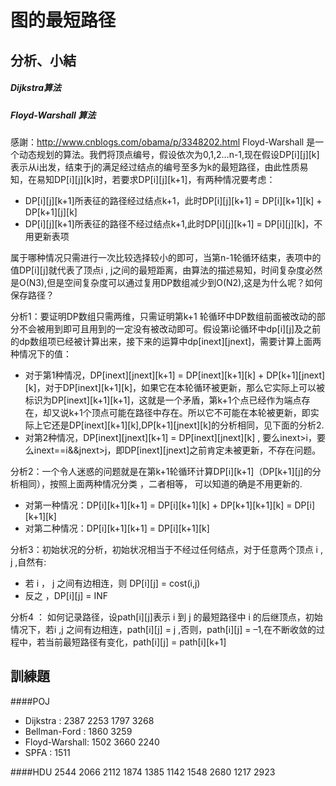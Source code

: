 图的最短路径
=========
分析、小結
----
##### Dijkstra算法


##### Floyd-Warshall 算法
感謝：http://www.cnblogs.com/obama/p/3348202.html
Floyd-Warshall 是一个动态规划的算法。我們将顶点编号，假设依次为0,1,2…n-1,现在假设DP[i][j][k]表示从i出发，结束于j的满足经过结点的编号至多为k的最短路径，由此性质易知，在易知DP[i][j][k]时，若要求DP[i][j][k+1]，有两种情况要考虑：
 - DP[i][j][k+1]所表征的路径经过结点k+1，此时DP[i][j][k+1] = DP[i][k+1][k] + DP[k+1][j][k]
 - DP[i][j][k+1]所表征的路径不经过结点k+1,此时DP[i][j][k+1] = DP[i][j][k]，不用更新表项

属于哪种情况只需进行一次比较选择较小的即可，当第n-1轮循环结束，表项中的值DP[i][j]就代表了顶点i , j之间的最短距离，由算法的描述易知，时间复杂度必然是O(N3),但是空间复杂度可以通过复用DP数组减少到O(N2),这是为什么呢？如何保存路径？

分析1：要证明DP数组只需两维，只需证明第k+1 轮循环中DP数组前面被改动的部分不会被用到即可且用到的一定没有被改动即可。假设第i论循环中dp[i][j]及之前的dp数组项已经被计算出来，接下来的运算中dp[inext][jnext]，需要计算上面两种情况下的值：

 - 对于第1种情况，DP[inext][jnext][k+1] = DP[inext][k+1][k] + DP[k+1][jnext][k]，对于DP[inext][k+1][k]，如果它在本轮循环被更新，那么它实际上可以被标识为DP[inext][k+1][k+1]，这就是一个矛盾，第k+1个点已经作为端点存在，却又说k+1个顶点可能在路径中存在。所以它不可能在本轮被更新，即实际上它还是DP[inext][k+1][k],DP[k+1][jnext][k]的分析相同，见下面的分析2.
 - 对第2种情况，DP[inext][jnext][k+1] = DP[inext][jnext][k] , 要么inext>i，要么inext==i&&jnext>j，即DP[inext][jnext]之前肯定未被更新，不存在问题。

分析2：一个令人迷惑的问题就是在第k+1轮循环计算DP[i][k+1]（DP[k+1][j]的分析相同），按照上面两种情况分类 ，二者相等， 可以知道的确是不用更新的.

 - 对第一种情况：DP[i][k+1][k+1] = DP[i][k+1][k] + DP[k+1][k+1][k] = DP[i][k+1][k]
 - 对第二种情况：DP[i][k+1][k+1] = DP[i][k+1][k]

分析3：初始状况的分析，初始状况相当于不经过任何结点，对于任意两个顶点 i , j ,自然有:

 - 若 i ， j 之间有边相连，则 DP[i][j] = cost(i,j)
 - 反之 ，DP[i][j] = INF

分析4 ： 如何记录路径，设path[i][j]表示 i  到 j 的最短路径中 i 的后继顶点，初始情况下，若i ,j 之间有边相连，path[i][j] = j ,否则，path[i][j] = –1,在不断收敛的过程中，若当前最短路径有变化，path[i][j] = path[i][k+1]

訓練題
----

####POJ 
- Dijkstra      : 2387 2253 1797 3268 
- Bellman-Ford  : 1860 3259 
- Floyd-Warshall: 1502 3660 2240 
- SPFA          : 1511 


####HDU 
2544 2066 2112 1874 1385 1142 1548 2680 1217 2923 


